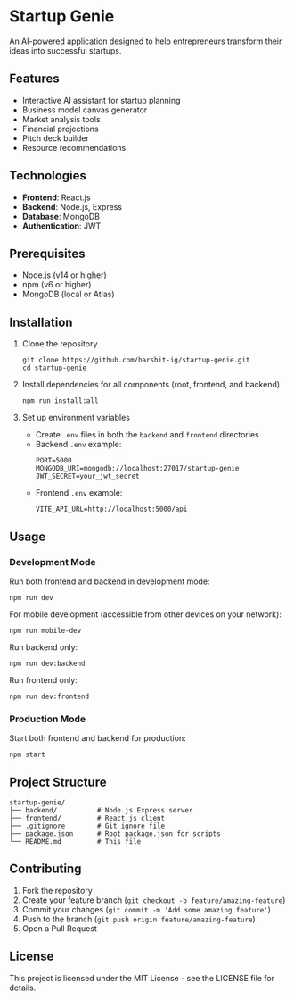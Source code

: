 # Startup Genie

An AI-powered application designed to help entrepreneurs transform their ideas into successful startups.

## Features

- Interactive AI assistant for startup planning
- Business model canvas generator
- Market analysis tools
- Financial projections
- Pitch deck builder
- Resource recommendations

## Technologies

- **Frontend**: React.js
- **Backend**: Node.js, Express
- **Database**: MongoDB
- **Authentication**: JWT

## Prerequisites

- Node.js (v14 or higher)
- npm (v6 or higher)
- MongoDB (local or Atlas)

## Installation

1. Clone the repository
   ```
   git clone https://github.com/harshit-ig/startup-genie.git
   cd startup-genie
   ```

2. Install dependencies for all components (root, frontend, and backend)
   ```
   npm run install:all
   ```

3. Set up environment variables
   - Create `.env` files in both the `backend` and `frontend` directories
   - Backend `.env` example:
     ```
     PORT=5000
     MONGODB_URI=mongodb://localhost:27017/startup-genie
     JWT_SECRET=your_jwt_secret
     ```
   - Frontend `.env` example:
     ```
     VITE_API_URL=http://localhost:5000/api
     ```

## Usage

### Development Mode

Run both frontend and backend in development mode:
```
npm run dev
```

For mobile development (accessible from other devices on your network):
```
npm run mobile-dev
```

Run backend only:
```
npm run dev:backend
```

Run frontend only:
```
npm run dev:frontend
```

### Production Mode

Start both frontend and backend for production:
```
npm start
```

## Project Structure

```
startup-genie/
├── backend/          # Node.js Express server
├── frontend/         # React.js client
├── .gitignore        # Git ignore file
├── package.json      # Root package.json for scripts
└── README.md         # This file
```

## Contributing

1. Fork the repository
2. Create your feature branch (`git checkout -b feature/amazing-feature`)
3. Commit your changes (`git commit -m 'Add some amazing feature'`)
4. Push to the branch (`git push origin feature/amazing-feature`)
5. Open a Pull Request

## License

This project is licensed under the MIT License - see the LICENSE file for details.